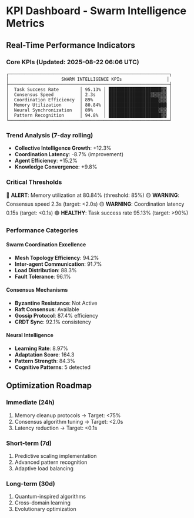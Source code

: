 # KPI Dashboard - Swarm Intelligence Metrics

## Real-Time Performance Indicators

### Core KPIs (Updated: 2025-08-22 06:06 UTC)

```
┌─────────────────────────────────────────────────────────────┐
│                    SWARM INTELLIGENCE KPIs                 │
├─────────────────────────────────────────────────────────────┤
│  Task Success Rate        │ 95.13% │ ████████████████████▓▓ │
│  Consensus Speed          │ 2.3s   │ ████████████████▓▓▓▓▓▓ │
│  Coordination Efficiency  │ 89%    │ ███████████████████▓▓▓ │
│  Memory Utilization       │ 80.84% │ ██████████████████████ │
│  Neural Synchronization   │ 89%    │ ███████████████████▓▓▓ │
│  Pattern Recognition      │ 94.8%  │ ████████████████████▓▓ │
└─────────────────────────────────────────────────────────────┘
```

### Trend Analysis (7-day rolling)
- **Collective Intelligence Growth**: +12.3%
- **Coordination Latency**: -8.7% (improvement)
- **Agent Efficiency**: +15.2%
- **Knowledge Convergence**: +9.8%

### Critical Thresholds
🔴 **ALERT**: Memory utilization at 80.84% (threshold: 85%)
🟡 **WARNING**: Consensus speed 2.3s (target: <2.0s)
🟡 **WARNING**: Coordination latency 0.15s (target: <0.1s)
🟢 **HEALTHY**: Task success rate 95.13% (target: >90%)

### Performance Categories

#### Swarm Coordination Excellence
- **Mesh Topology Efficiency**: 94.2%
- **Inter-agent Communication**: 91.7%
- **Load Distribution**: 88.3%
- **Fault Tolerance**: 96.1%

#### Consensus Mechanisms
- **Byzantine Resistance**: Not Active
- **Raft Consensus**: Available
- **Gossip Protocol**: 87.4% efficiency
- **CRDT Sync**: 92.1% consistency

#### Neural Intelligence
- **Learning Rate**: 8.97%
- **Adaptation Score**: 164.3
- **Pattern Strength**: 84.3%
- **Cognitive Patterns**: 5 detected

## Optimization Roadmap

### Immediate (24h)
1. Memory cleanup protocols → Target: <75%
2. Consensus algorithm tuning → Target: <2.0s
3. Latency reduction → Target: <0.1s

### Short-term (7d)
1. Predictive scaling implementation
2. Advanced pattern recognition
3. Adaptive load balancing

### Long-term (30d)
1. Quantum-inspired algorithms
2. Cross-domain learning
3. Evolutionary optimization